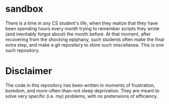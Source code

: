 # sandbox

There is a time in any CS student's life, when they realize that they have been spending hours every month trying to remember scripts they wrote (and inevitably forgot about) the month before.
At that moment, after recovering from the shocking epiphany, such students often make the final extra step, and make a git repository to store such miscellanea.
This is one such repository.

# Disclaimer

The code in this repository has been written in moments of frustration, boredom, and more-often-than-not sleep deprivation. They are meant to solve very specific (i.e. my) problems, with no pretensions of efficiency.